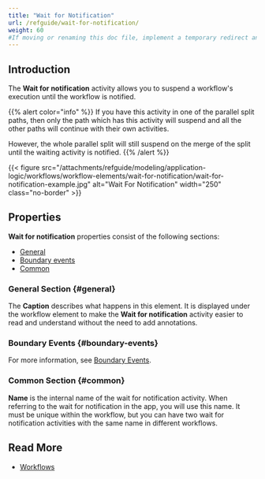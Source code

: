 ```yaml
---
title: "Wait for Notification"
url: /refguide/wait-for-notification/
weight: 60
#If moving or renaming this doc file, implement a temporary redirect and let the respective team know they should update the URL in the product. See Mapping to Products for more details.
---
```


## Introduction

The **Wait for notification** activity allows you to suspend a workflow's execution until the workflow is notified.

{{% alert color="info" %}}
If you have this activity in one of the parallel split paths, then only the path which has this activity will suspend and all the other paths will continue with their own activities.

However, the whole parallel split will still suspend on the merge of the split until the waiting activity is notified.
{{% /alert %}}

{{< figure src="/attachments/refguide/modeling/application-logic/workflows/workflow-elements/wait-for-notification/wait-for-notification-example.jpg" alt="Wait For Notification" width="250" class="no-border" >}}

## Properties

**Wait for notification** properties consist of the following sections:

* [General](#general)
* [Boundary events](#boundary-events)
* [Common](#common)

### General Section {#general}

The **Caption** describes what happens in this element. It is displayed under the workflow element to make the **Wait for notification** activity easier to read and understand without the need to add annotations.

### Boundary Events {#boundary-events}

For more information, see [Boundary Events](/refguide/workflow-boundary-events/).

### Common Section {#common}

**Name** is the internal name of the wait for notification activity. When referring to the wait for notification in the app, you will use this name. It must be unique within the workflow, but you can have two wait for notification activities with the same name in different workflows.

## Read More

* [Workflows](/refguide/workflows/)
